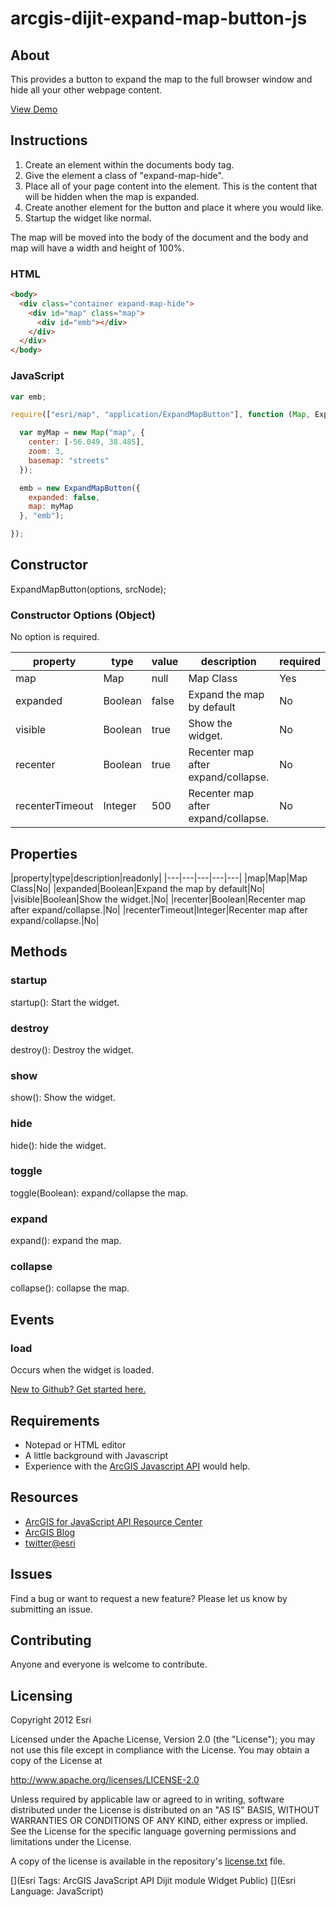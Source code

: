# arcgis-dijit-expand-map-button-js

## About
This provides a button to expand the map to the full browser window and hide all your other webpage content.

[View Demo](http://driskull.github.com/arcgis-dijit-expand-map-button-js/)

## Instructions

1. Create an element within the documents body tag.
2. Give the element a class of "expand-map-hide".
3. Place all of your page content into the element. This is the content that will be hidden when the map is expanded.
4. Create another element for the button and place it where you would like.
5. Startup the widget like normal.

The map will be moved into the body of the document and the body and map will have a width and height of 100%.

### HTML

```html
<body>
  <div class="container expand-map-hide">
    <div id="map" class="map">
      <div id="emb"></div>
    </div>
  </div>
</body>
```
### JavaScript

```javascript
var emb;

require(["esri/map", "application/ExpandMapButton"], function (Map, ExpandMapButton) {

  var myMap = new Map("map", {
    center: [-56.049, 38.485],
    zoom: 3,
    basemap: "streets"
  });

  emb = new ExpandMapButton({
    expanded: false,
    map: myMap
  }, "emb");

});
```

## Constructor

ExpandMapButton(options, srcNode);

### Constructor Options (Object)

No option is required.

|property|type|value|description|required|
|---|---|---|---|---|
|map|Map|null|Map Class|Yes|
|expanded|Boolean|false|Expand the map by default|No|
|visible|Boolean|true|Show the widget.|No|
|recenter|Boolean|true|Recenter map after expand/collapse.|No|
|recenterTimeout|Integer|500|Recenter map after expand/collapse.|No|

## Properties
|property|type|description|readonly|
|---|---|---|---|---|
|map|Map|Map Class|No|
|expanded|Boolean|Expand the map by default|No|
|visible|Boolean|Show the widget.|No|
|recenter|Boolean|Recenter map after expand/collapse.|No|
|recenterTimeout|Integer|Recenter map after expand/collapse.|No|

## Methods

### startup
startup(): Start the widget.
### destroy
destroy(): Destroy the widget.
### show
show(): Show the widget.
### hide
hide(): hide the widget.
### toggle
toggle(Boolean): expand/collapse the map.
### expand
expand(): expand the map.
### collapse
collapse(): collapse the map.

## Events
### load
Occurs when the widget is loaded.

 [New to Github? Get started here.](https://github.com/)

## Requirements

* Notepad or HTML editor
* A little background with Javascript
* Experience with the [ArcGIS Javascript API](http://www.esri.com/) would help.

## Resources

* [ArcGIS for JavaScript API Resource Center](http://help.arcgis.com/en/webapi/javascript/arcgis/index.html)
* [ArcGIS Blog](http://blogs.esri.com/esri/arcgis/)
* [twitter@esri](http://twitter.com/esri)

## Issues

Find a bug or want to request a new feature?  Please let us know by submitting an issue.

## Contributing

Anyone and everyone is welcome to contribute.

## Licensing
Copyright 2012 Esri

Licensed under the Apache License, Version 2.0 (the "License");
you may not use this file except in compliance with the License.
You may obtain a copy of the License at

   http://www.apache.org/licenses/LICENSE-2.0

Unless required by applicable law or agreed to in writing, software
distributed under the License is distributed on an "AS IS" BASIS,
WITHOUT WARRANTIES OR CONDITIONS OF ANY KIND, either express or implied.
See the License for the specific language governing permissions and
limitations under the License.

A copy of the license is available in the repository's [license.txt](https://raw.github.com/Esri/arcgis-dijit-sample-js/master/license.txt) file.

[](Esri Tags: ArcGIS JavaScript API Dijit module Widget Public)
[](Esri Language: JavaScript)
